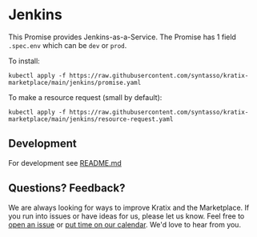 # Jenkins

This Promise provides Jenkins-as-a-Service. The Promise has 1 field `.spec.env`
which can be `dev` or `prod`.

To install:
```
kubectl apply -f https://raw.githubusercontent.com/syntasso/kratix-marketplace/main/jenkins/promise.yaml
```

To make a resource request (small by default):
```
kubectl apply -f https://raw.githubusercontent.com/syntasso/kratix-marketplace/main/jenkins/resource-request.yaml
```

## Development

For development see [README.md](./internal/README.md)

## Questions? Feedback?

We are always looking for ways to improve Kratix and the Marketplace. If you run into issues or have ideas for us, please let us know. Feel free to [open an issue](https://github.com/syntasso/kratix-marketplace/issues/new/choose) or [put time on our calendar](https://www.syntasso.io/contact-us). We'd love to hear from you.